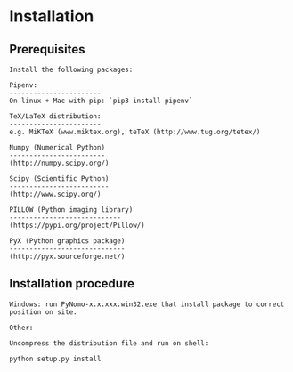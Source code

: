 Installation
============

Prerequisites
-------------
	Install the following packages:

	Pipenv:
	-----------------------
	On linux + Mac with pip: `pip3 install pipenv`

	TeX/LaTeX distribution:
	-----------------------
	e.g. MiKTeX (www.miktex.org), teTeX (http://www.tug.org/tetex/)

	Numpy (Numerical Python)
	------------------------
	(http://numpy.scipy.org/)

	Scipy (Scientific Python)
	-------------------------
	(http://www.scipy.org/)

	PILLOW (Python imaging library)
	----------------------------
	(https://pypi.org/project/Pillow/)

	PyX (Python graphics package)
	-----------------------------
	(http://pyx.sourceforge.net/)

Installation procedure
----------------------
	Windows: run PyNomo-x.x.xxx.win32.exe that install package to correct position on site.

	Other:

	Uncompress the distribution file and run on shell:

	python setup.py install